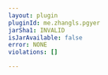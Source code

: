 ```yaml
---
layout: plugin
pluginId: me.zhangls.pgyer
jarSha1: INVALID
isJarAvailable: false
error: NONE
violations: []

---
```

